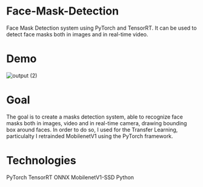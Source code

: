 # Face-Mask-Detection
Face Mask Detection system using PyTorch and TensorRT. It can be used to detect face masks both in images and in real-time video.

# Demo

![output (2)](https://user-images.githubusercontent.com/16786052/125057947-322d3480-e0c3-11eb-9088-3598ffe24cd4.gif)
# Goal

The goal is to create a masks detection system, able to recognize face masks both in images, video and in real-time camera, drawing bounding box around faces. In order to do so, I  used for the Transfer Learning, particulalty I retrainded MobilenetV1 using the PyTorch framework.

# Technologies

PyTorch
TensorRT
ONNX
MobilenetV1-SSD
Python
